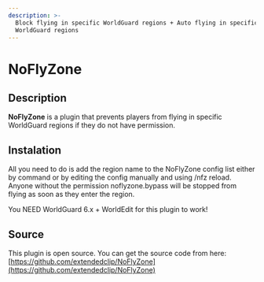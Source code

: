 ```yaml
---
description: >-
  Block flying in specific WorldGuard regions + Auto flying in specific
  WorldGuard regions
---
```


# NoFlyZone

## Description

**NoFlyZone** is a plugin that prevents players from flying in specific WorldGuard regions if they do not have permission.

## Instalation

All you need to do is add the region name to the NoFlyZone config list either by command or by editing the config manually and using /nfz reload. Anyone without the permission noflyzone.bypass will be stopped from flying as soon as they enter the region.

You NEED WorldGuard 6.x + WorldEdit for this plugin to work!

## Source

This plugin is open source. You can get the source code from here: [https://github.com/extendedclip/NoFlyZone](https://github.com/extendedclip/NoFlyZone)

